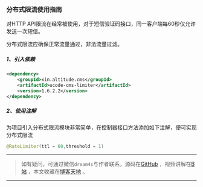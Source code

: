 ### 分布式限流使用指南
对HTTP API限流在经常被使用，对于短信验证码接口，同一客户端每60秒仅允许发送一次短信。

分布式限流应确保正常流量通过，非法流量过滤。

##### 1、引入依赖
```xml
<dependency>
    <groupId>xin.altitude.cms</groupId>
    <artifactId>ucode-cms-limiter</artifactId>
    <version>1.6.2.2</version>
</dependency>
```

##### 2、使用注解
为项目引入分布式限流模块非常简单，在控制器接口方法添加如下注解，便可实现分布式限流
```java
@RateLimiter(ttl = 60,threshold = 1)
```

---
> 如有疑问，可通过微信`dream4s`与作者联系。源码在[GitHub](https://gitee.com/decsa) ，视频讲解在[B站](https://space.bilibili.com/1936685014) ，本文收藏在[博客天地](http://www.altitude.xin) 。
---
